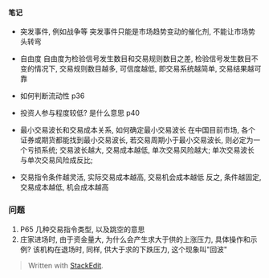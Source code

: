 

#### 笔记
* 突发事件, 例如战争等
突发事件只能是市场趋势变动的催化剂, 不能让市场势头转弯

* 自由度
自由度为检验信号发生数目和交易规则数目之差, 检验信号发生数目不变的情况下, 交易规则数目越多, 可信度越低, 即交易系统越简单, 交易结果越可靠

* 如何判断流动性
p36 

* 投资人参与程度较低? 是什么意思
p40

* 最小交易波长和交易成本关系, 如何确定最小交易波长
在中国目前市场, 各个证券或期货都能找到最小交易波长, 若交易周期小于最小交易波长, 则必定为一个亏损系统; 交易波长越大, 交易成本越低, 单次交易风险越大; 单次交易波长与单次交易风险成反比;

* 交易指令条件越灵活, 实际交易成本越高, 交易机会成本越低
反之, 条件越固定, 交易成本越低, 机会成本越高

### 问题
1. P65 几种交易指令类型, 以及跳空的意思
2. 庄家进场时, 由于资金量大, 为什么会产生求大于供的上涨压力, 具体操作和示例? 该机构在退场时, 同样, 供大于求的下跌压力, 这个现象叫"回波"

> Written with [StackEdit](https://stackedit.io/).
<!--stackedit_data:
eyJoaXN0b3J5IjpbNDEyMjI4NzY0LDg2MjUzNTg0Myw1MjA5MT
E5NDEsMTE3MzQxNDg1NywtMTcxMDQ2MDkxNSwtNzU3NDczMTA5
LC0xNjY4MDU1MDM4LDEzMDk4ODgxNTYsLTQxNjIwMjg1MSw0Nj
U2Mzc1MzJdfQ==
-->